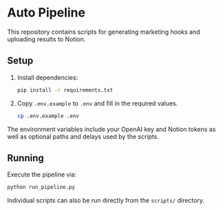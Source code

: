 # Auto Pipeline

This repository contains scripts for generating marketing hooks and uploading results to Notion.

## Setup

1. Install dependencies:
   ```bash
   pip install -r requirements.txt
   ```
2. Copy `.env.example` to `.env` and fill in the required values.
   ```bash
   cp .env.example .env
   ```

The environment variables include your OpenAI key and Notion tokens as well as optional paths and delays used by the scripts.

## Running

Execute the pipeline via:
```bash
python run_pipeline.py
```

Individual scripts can also be run directly from the `scripts/` directory.

